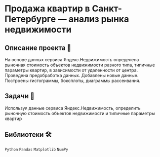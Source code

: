 # Продажа квартир в Санкт-Петербурге — анализ рынка недвижимости

## Описание проекта 📃


На основе данных сервиса Яндекс.Недвижимость определена рыночная стоимость объектов недвижимости разного типа, типичные параметры квартир, в зависимости от удаленности от центра. Проведена предобработка данных. Добавлены новые данные. Построены гистограммы, боксплоты, диаграммы рассеивания.

## Задачи 📝

Используя данные сервиса Яндекс.Недвижимость, определить рыночную стоимость объектов недвижимости и типичные параметры квартир

## Библиотеки 🛠️

`Python` `Pandas` `Matplotlib` `NumPy`

<br>


